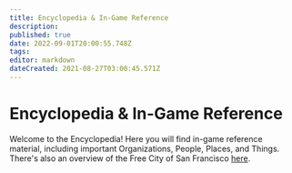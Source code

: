 ```yaml
---
title: Encyclopedia & In-Game Reference
description: 
published: true
date: 2022-09-01T20:00:55.748Z
tags: 
editor: markdown
dateCreated: 2021-08-27T03:00:45.571Z
---
```


# Encyclopedia & In-Game Reference
Welcome to the Encyclopedia! Here you will find in-game reference material, including important Organizations, People, Places, and Things. There's also an overview of the Free City of San Francisco [here](/VtM/Silver-and-Gold/Encyclopedia/home).